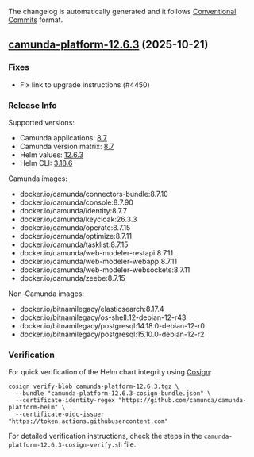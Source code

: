 The changelog is automatically generated and it follows [Conventional Commits](https://www.conventionalcommits.org/en/v1.0.0/) format.

## [camunda-platform-12.6.3](https://github.com/camunda/camunda-platform-helm/releases/tag/camunda-platform-12.6.3) (2025-10-21)

### Fixes

- Fix link to upgrade instructions (#4450)

<!-- generated by git-cliff -->
### Release Info

Supported versions:

- Camunda applications: [8.7](https://github.com/camunda/camunda/releases?q=tag%3A8.7&expanded=true)
- Camunda version matrix: [8.7](https://helm.camunda.io/camunda-platform/version-matrix/camunda-8.7)
- Helm values: [12.6.3](https://artifacthub.io/packages/helm/camunda/camunda-platform/12.6.3#parameters)
- Helm CLI: [3.18.6](https://github.com/helm/helm/releases/tag/v3.18.6)

Camunda images:

- docker.io/camunda/connectors-bundle:8.7.10
- docker.io/camunda/console:8.7.90
- docker.io/camunda/identity:8.7.7
- docker.io/camunda/keycloak:26.3.3
- docker.io/camunda/operate:8.7.15
- docker.io/camunda/optimize:8.7.11
- docker.io/camunda/tasklist:8.7.15
- docker.io/camunda/web-modeler-restapi:8.7.11
- docker.io/camunda/web-modeler-webapp:8.7.11
- docker.io/camunda/web-modeler-websockets:8.7.11
- docker.io/camunda/zeebe:8.7.15

Non-Camunda images:

- docker.io/bitnamilegacy/elasticsearch:8.17.4
- docker.io/bitnamilegacy/os-shell:12-debian-12-r43
- docker.io/bitnamilegacy/postgresql:14.18.0-debian-12-r0
- docker.io/bitnamilegacy/postgresql:15.10.0-debian-12-r2

### Verification

For quick verification of the Helm chart integrity using [Cosign](https://docs.sigstore.dev/signing/quickstart/):

```shell
cosign verify-blob camunda-platform-12.6.3.tgz \
  --bundle "camunda-platform-12.6.3-cosign-bundle.json" \
  --certificate-identity-regex "https://github.com/camunda/camunda-platform-helm" \
  --certificate-oidc-issuer "https://token.actions.githubusercontent.com"
```

For detailed verification instructions, check the steps in the `camunda-platform-12.6.3-cosign-verify.sh` file.
